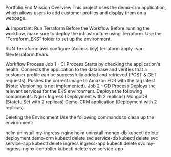 Portfolio End Mission
Overview
This project uses the demo-crm application, which allows users to add customer profiles and display them on a webpage.

⚠️ Important: Run Terraform Before the Workflow
Before running the workflow, make sure to deploy the infrastructure using Terraform. Use the "Terraform_EKS" folder to set up the environment.

RUN Terraform:
aws configure (Access key)
terraform apply -var-file=terraform.tfvars

Workflow Process
Job 1 - CI Process
Starts by checking the application's health.
Connects the application to the database and verifies that a customer profile can be successfully added and retrieved (POST & GET requests).
Pushes the correct image to Amazon ECR with the tag latest (Note: Versioning is not implemented).
Job 2 - CD Process
Deploys the relevant services for the EKS environment.
Deploys the following components:
Nginx Ingress (Deployment with 2 replicas)
MongoDB (StatefulSet with 2 replicas)
Demo-CRM application (Deployment with 2 replicas)



Deleting the Environment
Use the following commands to clean up the environment:

helm uninstall my-ingress-nginx
helm uninstall mongo-db
kubectl delete deployment demo-crm
kubectl delete svc service-db
kubectl delete svc service-app
kubectl delete ingress ingress-app
kubectl delete svc my-ingress-nginx-controller
kubectl delete svc service-app
